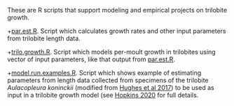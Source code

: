 These are R scripts that support modeling and empirical projects on trilobite growth.

+[par.est.R](par.est.R). Script which calculates growth rates and other input parameters from trilobite length data.

+[trilo.growth.R](trilo.growth.R). Script which models per-moult growth in trilobites using vector of input parameters, like that output from [par.est.R](par.est.R).

+[model.run.examples.R](model.run.examples.R). Script which shows example of estimating parameters from length data collected from specimens of the trilobite <i>Aulacopleura koninckii</i> (modified from [Hughes et al 2017](https://www.frontiersin.org/articles/10.3389/fevo.2017.00037/full)) to be used as input in a trilobite growth model (see [Hopkins 2020](https://paleorxiv.org/zt642/) for full details.
